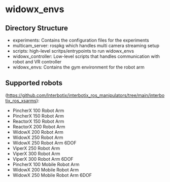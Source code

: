 # widowx_envs

## Directory Structure

- experiments: Contains the configuration files for the experiments
- multicam_server: rospkg which handles multi camera streaming setup
- scripts: high-level scritps/entrypoints to run widowx_envs
- widowx_controller: Low-level scripts that handles communication with robot and VR controller
- widowx_envs: Contains the gym environment for the robot arm

## Supported robots
(https://github.com/Interbotix/interbotix_ros_manipulators/tree/main/interbotix_ros_xsarms):
- PincherX 100 Robot Arm
- PincherX 150 Robot Arm
- ReactorX 150 Robot Arm
- ReactorX 200 Robot Arm
- WidowX 200 Robot Arm
- WidowX 250 Robot Arm
- WidowX 250 Robot Arm 6DOF
- ViperX 250 Robot Arm
- ViperX 300 Robot Arm 
- ViperX 300 Robot Arm 6DOF
- PincherX 100 Mobile Robot Arm
- WidowX 200 Mobile Robot Arm
- WidowX 250 Mobile Robot Arm 6DOF
